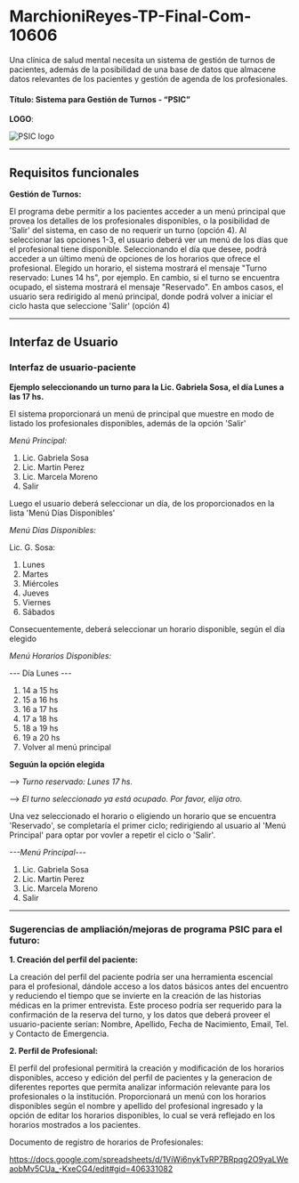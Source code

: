 # MarchioniReyes-TP-Final-Com-10606 #

Una clínica de salud mental necesita un sistema de gestión de turnos de pacientes, además de la posibilidad de una base de datos que almacene datos relevantes de los pacientes y gestión de agenda de los profesionales. 

#### Título: Sistema para Gestión de Turnos - “PSIC” 

**LOGO**: 

![PSIC logo](https://github.com/caro-marchioni/MarchioniReyes-TP-Final-Com-10606/assets/62318139/52a8daa6-b67e-43b9-83eb-49b00d9c6f11)

-----------------------------------------------------------------------------------------------------------------------------------------------------------------------------

## Requisitos funcionales

**Gestión de Turnos:** 

El programa debe permitir a los pacientes acceder a un menú principal que provea los detalles de los profesionales disponibles, o la posibilidad de 'Salir' del sistema, en caso de no requerir un turno (opción 4). 
Al seleccionar las opciones 1-3, el usuario deberá ver un menú de los días que el profesional tiene disponible. Seleccionando el día que desee, podrá acceder a un último menú de opciones de los horarios que ofrece el profesional. 
Elegido un horario, el sistema mostrará el mensaje "Turno reservado: Lunes 14 hs", por ejemplo. En cambio, si el turno se encuentra ocupado, el sistema mostrará el mensaje "Reservado". 
En ambos casos, el usuario sera redirigido al menú principal, donde podrá volver a iniciar el ciclo hasta que seleccione 'Salir' (opción 4)

-----------------------------------------------------------------------------------------------------------------------------------------------------------------------------

## Interfaz de Usuario

### Interfaz de usuario-paciente

**Ejemplo seleccionando un turno para la Lic. Gabriela Sosa, el día Lunes a las 17 hs.**

El sistema proporcionará un menú de principal que muestre en modo de listado los profesionales disponibles, además de la opción 'Salir'

*Menú Principal:*

1. Lic. Gabriela Sosa
2. Lic. Martin Perez 
3. Lic. Marcela Moreno
4. Salir


Luego el usuario deberá seleccionar un día, de los proporcionados en la lista 'Menú Días Disponibles' 

*Menú Días Disponibles:*

Lic. G. Sosa:
1. Lunes
2. Martes
3. Miércoles
4. Jueves
5. Viernes
6. Sábados


Consecuentemente, deberá seleccionar un horario disponible, según el día elegido 

*Menú Horarios Disponibles:*

--- Día Lunes ---
1. 14 a 15 hs 
2. 15 a 16 hs
3. 16 a 17 hs
4. 17 a 18 hs
5. 18 a 19 hs
6. 19 a 20 hs
7. Volver al menú principal


**Seguún la opción elegida** 

--> *Turno reservado: Lunes 17 hs.*

--> *El turno seleccionado ya está ocupado. Por favor, elija otro.*

Una vez seleccionado el horario o eligiendo un horario que se encuentra 'Reservado', se completaría el primer ciclo; redirigiendo al usuario al 'Menú Principal' para optar por vovler a repetir el ciclo o 'Salir'.

*---Menú Principal---*
1. Lic. Gabriela Sosa
2. Lic. Martin Perez 
3. Lic. Marcela Moreno
4. Salir


----------------------------------------------------------------------------------------------------------------------------------------------------------------------------

### Sugerencias de ampliación/mejoras de programa PSIC para el futuro:

**1. Creación del perfil del paciente:**

La creación del perfil del paciente podría ser una herramienta escencial para el profesional, dándole acceso a los datos básicos antes del encuentro y reduciendo el tiempo que se invierte en la creación de las historias médicas en la primer entrevista. 
Este proceso podría ser requerido para la confirmación de la reserva del turno, y los datos que deberá proveer el usuario-paciente serían: Nombre, Apellido, Fecha de Nacimiento, Email, Tel. y Contacto de Emergencia. 

**2. Perfil de Profesional:**

El perfil del profesional permitirá la creación y modificación de los horarios disponibles, acceso y edición del perfil de pacientes y la generacion de diferentes reportes que permita analizar información relevante para los profesionales o la institución.
Proporcionará un menú con los horarios disponibles según el nombre y apellido del profesional ingresado y la opción de editar los horarios disponibles, lo cual se verá reflejado en los horarios mostrados a los pacientes.

Documento de registro de horarios de Profesionales:

https://docs.google.com/spreadsheets/d/1ViWi6nykTvRP7BRpqg2O9yaLWeaobMv5CUa_-KxeCG4/edit#gid=406331082
